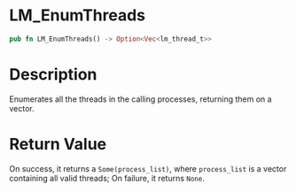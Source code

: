# LM_EnumThreads

```rust
pub fn LM_EnumThreads() -> Option<Vec<lm_thread_t>>
```

# Description

Enumerates all the threads in the calling processes, returning them on a vector.

#  Return Value

On success, it returns a `Some(process_list)`, where `process_list` is a vector containing all valid threads; On failure, it returns `None`.

